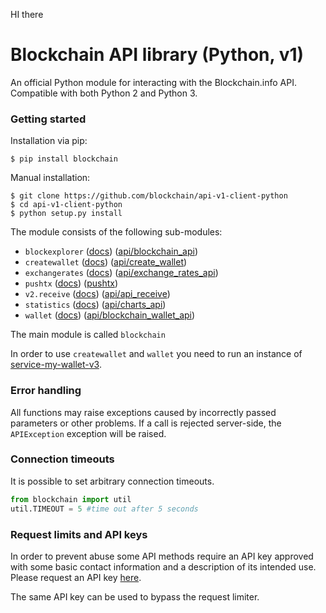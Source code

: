 HI there 
# Blockchain API library (Python, v1)

An official Python module for interacting with the Blockchain.info API. Compatible with both Python 2 and Python 3.

### Getting started

Installation via pip:

```
$ pip install blockchain
```

Manual installation:
```
$ git clone https://github.com/blockchain/api-v1-client-python
$ cd api-v1-client-python
$ python setup.py install
```

The module consists of the following sub-modules:

* `blockexplorer` ([docs](docs/blockexplorer.md)) ([api/blockchain_api][api1])
* `createwallet` ([docs](docs/createwallet.md)) ([api/create_wallet][api2])
* `exchangerates` ([docs](docs/exchangerates.md)) ([api/exchange\_rates\_api][api3])
* `pushtx` ([docs](docs/pushtx.md)) ([pushtx][api7])
* `v2.receive` ([docs](docs/receive.md)) ([api/api_receive][api4])
* `statistics` ([docs](docs/statistics.md)) ([api/charts_api][api5])
* `wallet` ([docs](docs/wallet.md)) ([api/blockchain\_wallet\_api][api6])

The main module is called `blockchain`

In order to use `createwallet` and `wallet` you need to run an instance of [service-my-wallet-v3](https://github.com/blockchain/service-my-wallet-v3).

### Error handling

All functions may raise exceptions caused by incorrectly passed parameters or other problems. If a call is rejected server-side, the `APIException` exception will be raised.

### Connection timeouts

It is possible to set arbitrary connection timeouts.

```python
from blockchain import util
util.TIMEOUT = 5 #time out after 5 seconds
```

### Request limits and API keys

In order to prevent abuse some API methods require an API key approved with some basic contact information and a description of its intended use. Please request an API key [here](https://blockchain.info/api/api_create_code).

The same API key can be used to bypass the request limiter.

[api1]: https://blockchain.info/api/blockchain_api
[api2]: https://blockchain.info/api/create_wallet
[api3]: https://blockchain.info/api/exchange_rates_api
[api4]: https://blockchain.info/api/api_receive
[api5]: https://blockchain.info/api/charts_api
[api6]: https://blockchain.info/api/blockchain_wallet_api
[api7]: https://blockchain.info/pushtx
